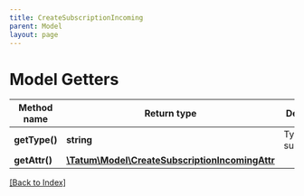 ```yaml
---
title: CreateSubscriptionIncoming
parent: Model
layout: page
---
```


# Model Getters

Method name | Return type | Description | Notes
------------ | ------------- | ------------- | -------------
**getType()** | **string** | Type of the subscription. |
**getAttr()** | [**\Tatum\Model\CreateSubscriptionIncomingAttr**](CreateSubscriptionIncomingAttr.md) |  |

[[Back to Index]](../index.md)
